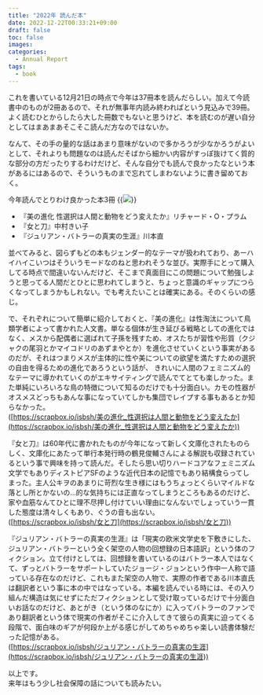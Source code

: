 ```yaml
---
title: "2022年 読んだ本"
date: 2022-12-22T00:33:21+09:00
draft: false
toc: false
images:
categories:
  - Annual Report
tags:
  - book
---
```


これを書いている12月21日の時点で今年は37冊本を読んだらしい。加えて今読書中のものが2冊あるので、それが無事年内読み終わればという見込みで39冊。よく読むひとからしたら大した冊数でもないと思うけど、本を読むのが遅い自分としてはまあまあそこそこ読んだ方なのではないか。

なんて、その手の量的な話はあまり意味がないので多かろうが少なかろうがよいとして、それよりも問題なのは読んだそばから細かい内容がすっぽ抜けてく質的な部分の方だったりするわけだけど、そんな自分でも読んで良かったなという本があるにはあるので、そういうものまで忘れてしまわないように書き留めておく。

今年読んでとりわけ良かった本3冊
{{<image src="/images/2022/12/2022_books.webp">}}
- 『美の進化 性選択は人間と動物をどう変えたか』リチャード・O・プラム
- 『女と刀』中村きい子
- 『ジュリアン・バトラーの真実の生涯』川本直

並べてみると、図らずもどの本もジェンダー的なテーマが扱われており、あーハイハイこいつはそういうモードなのねと思われそうな並び。実際手にとって購入してる時点で間違いないんだけど、そこまで真面目にこの問題について勉強しようと思ってる人間だとひとに思われてしまうと、ちょっと意識のギャップにつらくなってしまうかもしれない。でも考えたいことは確実にある。そのくらいの感じ。

で、それぞれについて簡単に紹介しておくと、『美の進化』は性淘汰について鳥類学者によって書かれた人文書。単なる個体が生き延びる戦略としての進化ではなく、メスから配偶者に選ばれて子孫を残すため、オスたちが習性や形質（クジャクの尾羽とかマイコドリのあずまやとか）を進化させていくという事実があるのだが、それはつまりメスが主体的に性や美についての欲望を満たすための選択の自由を得るための進化であろうという話が、 きれいに人間のフェミニズム的なテーマに導かれていくのがエキサイティングで読んでてとても楽しかった。また単純にいろいろな鳥の特徴について知るのだけでも十分面白い。カモの性器がオスメスどっちもあんな事になっていてしかも集団でレイプする事もあるとか知らなかった。  
([https://scrapbox.io/isbsh/美の進化_性選択は人間と動物をどう変えたか](https://scrapbox.io/isbsh/美の進化_性選択は人間と動物をどう変えたか))

『女と刀』は60年代に書かれたものが今年になって新しく文庫化されたものらしく、文庫化にあたって単行本発行時の鶴見俊輔さんによる解説も収録されているという事で興味を持って読んだ。そしたら思い切りハードコアなフェミニズム文学でもありディストピアSFのような近代日本の記憶でもあり結構食らってしまった。主人公キヲのあまりに苛烈な生き様にはもうちょっとくらいマイルドな落とし所とかないの…的な気持ちには正直なってしまうところもあるのだけど、家や血筋なんてひとに理不尽押し付けていい理由になんないでしょっていう一貫した態度は清々しくもあり、ぐうの音も出ない。  
([https://scrapbox.io/isbsh/女と刀](https://scrapbox.io/isbsh/女と刀))

『ジュリアン・バトラーの真実の生涯』は「現実の欧米文学史を下敷きにした、ジュリアン・バトラーという全く架空の人物の回想録の日本語訳」という体のフィクション。立て付けとしては、回想録を書いているのはバトラー本人ではなくて、ずっとバトラーをサポートしていたジョージ・ジョンという作中一人称で語っている存在なのだけど、これもまた架空の人物で、実際の作者である川本直氏は翻訳者という事に本の中ではなっている。本編を読んでいる時には、その入り組んだ構造は気にせずにただフィクションとして受け取っているだけで十分面白いお話なのだけど、あとがき（という体のなにか）に入ってバトラーのファンであり翻訳者という体で現実の作者がそこに介入してきて彼らの真実に迫ってくる段階で、面白味のギアが何段か上がる感じがしてめちゃめちゃ楽しい読書体験だった記憶がある。  
([https://scrapbox.io/isbsh/ジュリアン・バトラーの真実の生涯](https://scrapbox.io/isbsh/ジュリアン・バトラーの真実の生涯))

以上です。  
来年はもう少し社会保障の話についても読みたい。